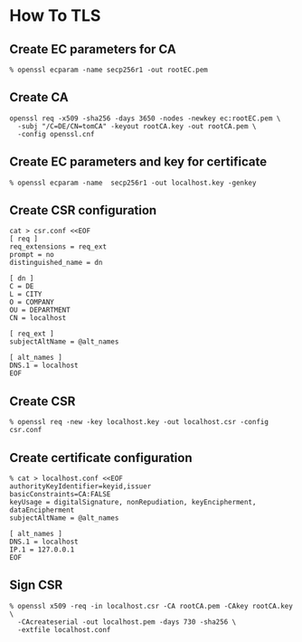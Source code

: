 # How To TLS

## Create EC parameters for CA

```
% openssl ecparam -name secp256r1 -out rootEC.pem
```

## Create CA

```
openssl req -x509 -sha256 -days 3650 -nodes -newkey ec:rootEC.pem \
  -subj "/C=DE/CN=tomCA" -keyout rootCA.key -out rootCA.pem \
  -config openssl.cnf
```

## Create EC parameters and key for certificate

```
% openssl ecparam -name  secp256r1 -out localhost.key -genkey
```

## Create CSR configuration

```
cat > csr.conf <<EOF
[ req ]
req_extensions = req_ext
prompt = no
distinguished_name = dn

[ dn ]
C = DE
L = CITY
O = COMPANY
OU = DEPARTMENT
CN = localhost

[ req_ext ]
subjectAltName = @alt_names

[ alt_names ]
DNS.1 = localhost
EOF
```

## Create CSR

```
% openssl req -new -key localhost.key -out localhost.csr -config csr.conf
```

## Create certificate configuration

```
% cat > localhost.conf <<EOF
authorityKeyIdentifier=keyid,issuer
basicConstraints=CA:FALSE
keyUsage = digitalSignature, nonRepudiation, keyEncipherment, dataEncipherment
subjectAltName = @alt_names

[ alt_names ]
DNS.1 = localhost
IP.1 = 127.0.0.1
EOF
```

## Sign CSR

```
% openssl x509 -req -in localhost.csr -CA rootCA.pem -CAkey rootCA.key \
  -CAcreateserial -out localhost.pem -days 730 -sha256 \
  -extfile localhost.conf
```
